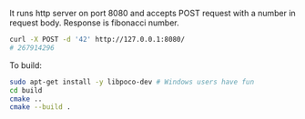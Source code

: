 It runs http server on port 8080 and accepts POST request with a number in request body. Response is fibonacci number.

```bash
curl -X POST -d '42' http://127.0.0.1:8080/
# 267914296
```

To build:

```bash
sudo apt-get install -y libpoco-dev # Windows users have fun
cd build
cmake ..
cmake --build .
```
